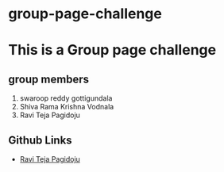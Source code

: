# group-page-challenge
# This is a Group page challenge

## group members

1. swaroop reddy gottigundala
2. Shiva Rama Krishna Vodnala
3. Ravi Teja Pagidoju

## Github Links
- [Ravi Teja Pagidoju](https://github.com/RaviTeja444)

